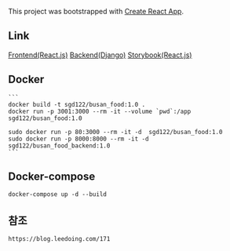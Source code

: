 This project was bootstrapped with [Create React App](https://github.com/facebook/create-react-app).

## Link

[Frontend(React.js)](http://13.125.210.53)
[Backend(Django)](http://13.125.210.53:8000)
[Storybook(React.js)](http://13.125.210.53:9009)

## Docker

    ```
    docker build -t sgd122/busan_food:1.0 .
    docker run -p 3001:3000 --rm -it --volume `pwd`:/app  sgd122/busan_food:1.0

    sudo docker run -p 80:3000 --rm -it -d  sgd122/busan_food:1.0
    sudo docker run -p 8000:8000 --rm -it -d  sgd122/busan_food_backend:1.0
    ```

## Docker-compose

    docker-compose up -d --build

## 참조

    https://blog.leedoing.com/171
